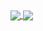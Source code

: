 <a href="https://githubtrends.io">
  <img align="center" src="https://api.githubtrends.io/user/svg/Kopydy/langs?time_range=one_year&use_percent=True&include_private=True&loc_metric=changed&compact=True&theme=dark">
</a>
<a href="https://githubtrends.io">
  <img align="center" src="https://api.githubtrends.io/user/svg/Kopydy/repos?time_range=one_year&include_private=True&group=other&loc_metric=changed&theme=dark">
</a>



